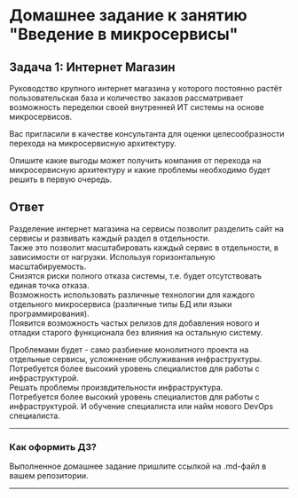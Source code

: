 # Домашнее задание к занятию "Введение в микросервисы"

## Задача 1: Интернет Магазин

Руководство крупного интернет магазина у которого постоянно растёт пользовательская база и количество заказов рассматривает возможность переделки своей внутренней ИТ системы на основе микросервисов. 

Вас пригласили в качестве консультанта для оценки целесообразности перехода на микросервисную архитектуру. 

Опишите какие выгоды может получить компания от перехода на микросервисную архитектуру и какие проблемы необходимо будет решить в первую очередь.

## Ответ

Разделение интернет магазина на сервисы позволит разделить сайт на сервисы и развивать каждый раздел в отдельности. 
<br>Также это позволит масштабировать каждый сервис в отдельности, в зависимости от нагрузки. Используя горизонтальную масштабируемость.
<br> Снизятся риски полного отказа системы, т.е.  будет отсутствовать единая точка отказа.
<br> Возможность использовать различные технологии для каждого отдельного микросервиса (различные типы БД или языки программирования).
<br> Появится возможность частых релизов для добавления нового и отладки старого функционала без влияния на остальную систему.
<br>

Проблемами будет - само разбиение монолитного проекта на отдельные сервисы, усложнение обслуживания инфраструктуры. Потребуется более высокий уровень специалистов для работы с инфраструктурой.
<br> Решать проблемы произвдительности инфраструктура.
<br> Потребуется более высокий уровень специалистов для работы с инфраструктурой. И обучение специалиста или найм нового DevOps специалиста.

---

### Как оформить ДЗ?

Выполненное домашнее задание пришлите ссылкой на .md-файл в вашем репозитории.

---
